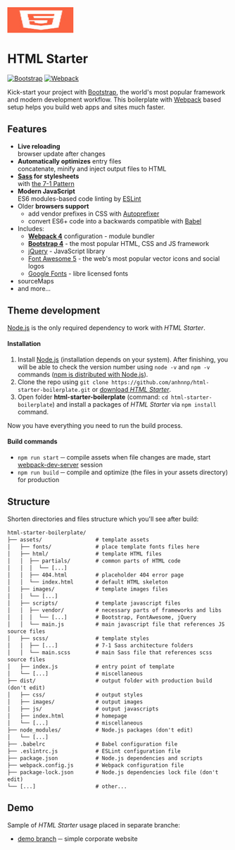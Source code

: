 <img src="https://raw.githubusercontent.com/anhnnp/html-starter-boilerplate/master/assets/images/logo.jpg" width="150" height="58" alt="">

# HTML Starter

[![Bootstrap](https://flat.badgen.net/badge/bootstrap/4.3/7952b3)](https://getbootstrap.com)
[![Webpack](https://flat.badgen.net/badge/webpack/4/14aaf3)](https://webpack.js.org)

Kick-start your project with [Bootstrap](https://getbootstrap.com/), the world's most popular framework and modern development workflow.
This boilerplate with [Webpack](https://webpack.js.org/) based setup helps you build web apps and sites much faster.

## Features

* **Live reloading** <br> browser update after changes
* **Automatically optimizes** entry files <br> concatenate, minify and inject output files to HTML
* **[Sass](https://sass-lang.com/) for stylesheets** <br> with [the 7-1 Pattern](https://sass-guidelin.es/#the-7-1-pattern)
* **Modern JavaScript** <br> ES6 modules-based code linting by [ESLint](https://eslint.org/)
* Older **browsers support** 
  * add vendor prefixes in CSS with [Autoprefixer](https://autoprefixer.github.io/)
  * convert ES6+ code into a backwards compatible with [Babel](https://babeljs.io/)
* Includes:
  * **[Webpack 4](https://webpack.js.org/)** configuration - module bundler
  * **[Bootstrap 4](http://getbootstrap.com/)** - the most popular HTML, CSS and JS framework
  * [jQuery](http://jquery.com/) - JavaScript library
  * [Font Awesome 5](https://fontawesome.com/) - the web's most popular vector icons and social logos
  * [Google Fonts](https://fonts.google.com/) - libre licensed fonts
* sourceMaps
* and more...

## Theme development

[Node.js](http://nodejs.org/) is the only required dependency to work with *HTML Starter*.


#### Installation

1. Install [Node.js](http://nodejs.org/) (installation depends on your system). After finishing, you will be able to 
check the version number using `node -v` and `npm -v` commands 
([npm is distributed with Node.js](https://www.npmjs.com/get-npm)).
2. Clone the repo using `git clone https://github.com/anhnnp/html-starter-boilerplate.git` or [download *HTML Starter*](https://github.com/anhnnp/html-starter-boilerplate/archive/master.zip).
3. Open folder **html-starter-boilerplate** (command: `cd html-starter-boilerplate`) and install a packages of *HTML Starter* via `npm install` command. 

Now you have everything you need to run the build process.

#### Build commands

* `npm run start` ─ compile assets when file changes are made, start [webpack-dev-server](https://github.com/webpack/webpack-dev-server) session
* `npm run build` ─ compile and optimize (the files in your assets directory) for production

## Structure

Shorten directories and files structure which you'll see after build: 

```shell
html-starter-boilerplate/
├── assets/                 # template assets
│   ├── fonts/              # place template fonts files here
│   ├── html/               # template HTML files
│   │  ├── partials/        # common parts of HTML code
│   │  │  └── [...]
│   │  ├── 404.html         # placeholder 404 error page
│   │  └── index.html       # default HTML skeleton
│   ├── images/             # template images files
│   │  └── [...]
│   ├── scripts/            # template javascript files
│   │  ├── vendor/          # necessary parts of frameworks and libs
│   │  │  └── [...]         # Bootstrap, FontAwesome, jQuery
│   │  └── main.js          # main javascript file that references JS source files
│   ├── scss/               # template styles
│   │  ├── [...]            # 7-1 Sass architecture folders
│   │  └── main.scss        # main Sass file that references scss source files
│   ├── index.js            # entry point of template
│   └── [...]               # miscellaneous
├── dist/                   # output folder with production build (don't edit)
│   ├── css/                # output styles
│   ├── images/             # output images
│   ├── js/                 # output javascripts
│   ├── index.html          # homepage
│   └── [...]               # miscellaneous
├── node_modules/           # Node.js packages (don't edit)
│   └── [...]
├── .babelrc                # Babel configuration file
├── .eslintrc.js            # ESLint configuration file
├── package.json            # Node.js dependencies and scripts
├── webpack.config.js       # Webpack configuration file
├── package-lock.json       # Node.js dependencies lock file (don't edit)
└── [...]                   # other...
```

## Demo

Sample of *HTML Starter* usage placed in separate branche:
 * [demo branch](https://github.com/anhnnp/html-starter-boilerplate/tree/demo) ─ simple corporate website
